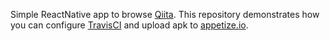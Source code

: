 Simple ReactNative app to browse [Qiita](https://qiita.com). This repository
demonstrates how you can configure [TravisCI](https://travis-ci.org/) and
upload apk to [appetize.io](https://appetize.io).
